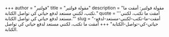 +++
author = "فولتير"
title = "مقولة فولتير"
description = "مقولة فولتير: أمقت ما تكتب، لكنني مستعد لدفع حياتي كي تواصل الكتابة."
quote = '''أمقت ما تكتب، لكنني مستعد لدفع حياتي كي تواصل الكتابة.'''
slug = "أمقت-ما-تكتب-لكنني-مستعد-لدفع-حياتي-كي-تواصل-الكتابة"
+++
أمقت ما تكتب، لكنني مستعد لدفع حياتي كي تواصل الكتابة.
